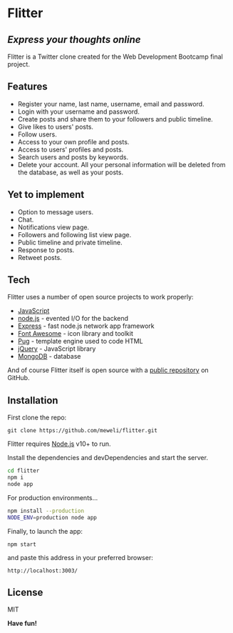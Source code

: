 # Flitter
## _Express your thoughts online_


Flitter is a Twitter clone created for the Web Development Bootcamp final project.

## Features

- Register your name, last name, username, email and password.
- Login with your username and password.
- Create posts and share them to your followers and public timeline.
- Give likes to users' posts.
- Follow users.
- Access to your own profile and posts.
- Access to users' profiles and posts.
- Search users and posts by keywords. 
- Delete your account. All your personal information will be deleted from the database, as well as your posts.

## Yet to implement


- Option to message users.
- Chat.
- Notifications view page.
- Followers and following list view page.
- Public timeline and private timeline.
- Response to posts.
- Retweet posts.


## Tech

Flitter uses a number of open source projects to work properly:

- [JavaScript] 
- [node.js] - evented I/O for the backend
- [Express] - fast node.js network app framework 
- [Font Awesome] - icon library and toolkit
- [Pug] - template engine used to code HTML
- [jQuery] - JavaScript library
- [MongoDB] - database

And of course Flitter itself is open source with a [public repository][dill]
 on GitHub.

## Installation
First clone the repo:

```
git clone https://github.com/meweli/flitter.git
```

Flitter requires [Node.js](https://nodejs.org/) v10+ to run.

Install the dependencies and devDependencies and start the server.

```sh
cd flitter
npm i
node app
```

For production environments...

```sh
npm install --production
NODE_ENV=production node app
```
Finally, to launch the app:

```
npm start
```
and paste this address in your preferred browser:
```
http://localhost:3003/
```

## License

MIT

**Have fun!**

[//]: # (These are reference links used in the body of this note and get stripped out when the markdown processor does its job. There is no need to format nicely because it shouldn't be seen. Thanks SO - http://stackoverflow.com/questions/4823468/store-comments-in-markdown-syntax)

   [JavaScript]: <https://www.javascript.com/>
   [Font Awesome]: <https://fontawesome.com/>
   [Pug]: <https://pugjs.org/api/getting-started.html>
   [MongoDB]: <https://www.mongodb.com/>
   [dill]: <https://github.com/meweli/flitter>
   [git-repo-url]: <https://github.com/joemccann/dillinger.git>
   [node.js]: <http://nodejs.org>
   [jQuery]: <http://jquery.com>
   [express]: <http://expressjs.com>
